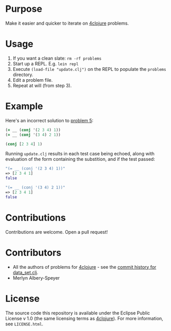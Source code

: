 # Purpose

Make it easier and quicker to iterate on [4clojure](http://4clojure.com) problems.

# Usage

1. If you want a clean slate: `rm -rf problems`
1. Start up a REPL. E.g. `lein repl`
1. Execute `(load-file "update.clj")` on the REPL to populate the `problems` directory.
1. Edit a problem file.
1. Repeat at will (from step 3).

# Example

Here's an incorrect solution to [problem 5](https://github.com/4clojure/4clojure/blob/0402c227a9f08048561659fdfc90696509b40ad9/src/foreclojure/data_set.clj#L53-L54):

```problems/elementary/05_lists_conj.clj
(= __ (conj '(2 3 4) 1))
(= __ (conj '(3 4) 2 1))

(conj [2 3 4] 1)
```

Running `update.clj` results in each test case being echoed, along with evaluation of the form containing the substition, and if the test passed:

```clojure
"(= __ (conj '(2 3 4) 1))"
=> [2 3 4 1]
false

"(= __ (conj '(3 4) 2 1))"
=> [2 3 4 1]
false
```

# Contributions

Contributions are welcome. Open a pull request!

# Contributors

* All the authors of problems for [4clojure](https://github.com/4clojure/4clojure#contributors) - see the [commit history for data_set.clj](https://github.com/4clojure/4clojure/commits/develop/src/foreclojure/data_set.clj).
* Merlyn Albery-Speyer 

# License

The source code this repository is available under the Eclipse Public License v 1.0 (the same licensing terms as [4clojure](https://github.com/4clojure/4clojure)). For more information, see `LICENSE.html`.